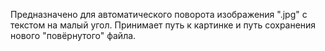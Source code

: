 Предназначено для автоматического поворота изображения ".jpg" с текстом на малый угол. Принимает путь к картинке и путь сохранения нового "повёрнутого" файла.
